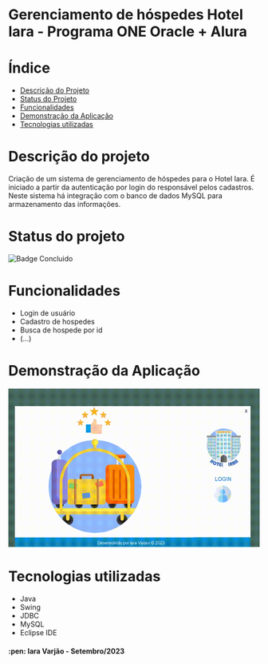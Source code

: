 # Gerenciamento de hóspedes Hotel Iara - Programa ONE Oracle + Alura

# Índice 

* [Descrição do Projeto](#descrição-do-projeto)
* [Status do Projeto](#status-do-projeto)
* [Funcionalidades](#funcionalidades)
* [Demonstração da Aplicação](#demonstração-da-aplicação)
* [Tecnologias utilizadas](#tecnologias-utilizadas)

# Descrição do projeto

Criação de um sistema de gerenciamento de hóspedes para o Hotel Iara. É iniciado a partir da autenticação por login do responsável pelos cadastros. Neste sistema há integração com o banco de dados MySQL para armazenamento das informações.

# Status do projeto

![Badge Concluido](http://img.shields.io/static/v1?label=STATUS&message=CONCLUIDO&color=GREEN&style=for-the-badge)

# Funcionalidades

- Login de usuário
- Cadastro de hospedes
- Busca de hospede por id
- (...)

# Demonstração da Aplicação

![demonstracao](video.gif)

# Tecnologias utilizadas

- Java
- Swing
- JDBC
- MySQL
- Eclipse IDE

<h4> :pen: Iara Varjão - Setembro/2023</h4>
